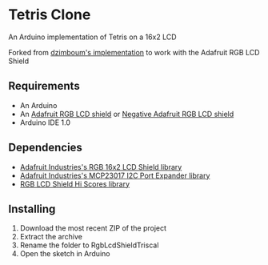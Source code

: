 Tetris Clone
===============

An Arduino implementation of Tetris on a 16x2 LCD

Forked from [dzimboum's implementation](https://github.com/dzimboum/triscalino/) to work with the Adafruit RGB LCD Shield

Requirements
------------
* An Arduino
* An [Adafruit RGB LCD shield](https://www.adafruit.com/products/716) or [Negative Adafruit RGB LCD shield](http://www.adafruit.com/products/714)
* Arduino IDE 1.0

Dependencies
------------
* [Adafruit Industries's RGB 16x2 LCD Shield library](https://github.com/adafruit/Adafruit-RGB-LCD-Shield-Library)
* [Adafruit Industries's MCP23017 I2C Port Expander library](https://github.com/adafruit/Adafruit-MCP23017-Arduino-Library)
* [RGB LCD Shield Hi Scores library](https://github.com/dmalec/RgbLcdShieldHiScores)

Installing
----------
1. Download the most recent ZIP of the project
2. Extract the archive
3. Rename the folder to RgbLcdShieldTriscal
3. Open the sketch in Arduino